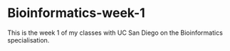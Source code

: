 # Bioinformatics-week-1
This is the week 1 of my classes with UC San Diego on the Bioinformatics specialisation. 

